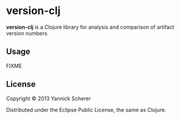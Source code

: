# version-clj

__version-clj__ is a Clojure library for analysis and comparison of artifact version numbers.

## Usage

FIXME

## License

Copyright &copy; 2013 Yannick Scherer

Distributed under the Eclipse Public License, the same as Clojure.
